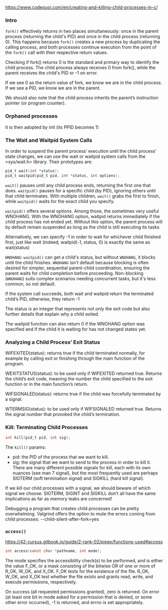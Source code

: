 https://www.codequoi.com/en/creating-and-killing-child-processes-in-c/

### Intro

`fork()` effectively returns in two places simultaneously: once in the parent process (returning the child's PID) and once in the child process (returning 0). This happens because `fork()` creates a new process by duplicating the calling process, and both processes continue execution from the point of the `fork()` call with their respective return values.

Checking if fork() returns 0 is the standard and primary way to identify the child process. The child process always receives 0 from fork(), while the parent receives the child's PID or -1 on error.

If we see 0 as the return value of fork, we know we are in the child process.
If we see a PID, we know we are in the parent.

We should also note that the child process inherits the parent’s instruction pointer (or program counter).

### Orphaned processes

It is then adopted by init (its PPID becomes 1)

### The Wait and Waitpid System Calls

In order to suspend the parent process’ execution until the child process’ state changes, we can use the wait or waitpid system calls from the <sys/wait.h> library. Their prototypes are:

```c
pid_t wait(int *status);
pid_t waitpid(pid_t pid, int *status, int options);
```

`wait()` pauses until any child process ends, returning the first one that does. `waitpid()` pauses for a specific child (by PID), ignoring others until that child terminates. With multiple children, `wait()` grabs the first to finish, while `waitpid()` waits for the exact child you specify.

`waitpid()` offers several options. Among those, the sometimes very useful WNOHANG. With the WNOHANG option, waitpid returns immediately if the child process has not ended yet. Without this option, the parent process will by default remain suspended as long as the child is still executing its tasks.

Alternatively, we can specify -1 in order to wait for whichever child finished first, just like wait (indeed, waitpid(-1, status, 0) is exactly the same as wait(status)

`WNOHANG`: `waitpid()` can get a child's status, but without `WNOHANG`, it blocks until the child finishes. `WNOHANG` isn't default because blocking is often desired for simpler, sequential parent-child coordination, ensuring the parent waits for child completion before proceeding. Non-blocking (`WNOHANG`) suits complex scenarios needing concurrent tasks, but it's less common, so not default.

If the system call succeeds, both wait and waitpid return the terminated child’s PID, otherwise, they return -1

The status is an integer that represents not only the exit code but also further details that explain why a child exited.

The waitpid function can also return 0 if the WNOHANG option was specified and if the child it is waiting for has not changed states yet.

### Analyzing a Child Process’ Exit Status

WIFEXITED(status): returns true if the child terminated normally, for example by calling exit or finishing through the main function of the program.

WEXITSTATUS(status): to be used only if WIFEXITED returned true. Returns the child’s exit code, meaning the number the child specified to the exit function or in the main function’s return.

WIFSIGNALED(status): returns true if the child was forcefully terminated by a signal.

WTERMSIG(status): to be used only if WIFSIGNALED returned true. Returns the signal number that provoked the child’s termination.

### Kill: Terminating Child Processes

```c
int kill(pid_t pid, int sig);
```

The `kill()` params:

- pid: the PID of the process that we want to kill.
- sig: the signal that we want to send to the process in order to kill it. There are many different possible signals for kill, each with its own nuances (see man 7 signal), but the most frequently used are perhaps SIGTERM (soft termination signal) and SIGKILL (hard kill signal).

If we kill our child processes with a signal, we should beware of which signal we choose: SIGTERM, SIGINT and SIGKILL don’t all have the same implications as far as memory leaks are concerned!

Debugging a program that creates child processes can be pretty overwhelming. Valgrind offers the option to mute the errors coming from child processes: --child-silent-after-fork=yes

### `access()`

https://42-cursus.gitbook.io/guide/2-rank-02/pipex/functions-used#access

```c
int access(const char *pathname, int mode);
```

The mode specifies the accessibility check(s) to be performed, and is either the value F_OK, or a mask consisting of the bitwise OR of one or more of R_OK, W_OK, and X_OK. F_OK tests for the existence of the file. R_OK, W_OK, and X_OK test whether the file exists and grants read, write, and execute permissions, respectively.

On success (all requested permissions granted), zero is returned. On error (at least one bit in mode asked for a permission that is denied, or some other error occurred), -1 is returned, and errno is set appropriately.
